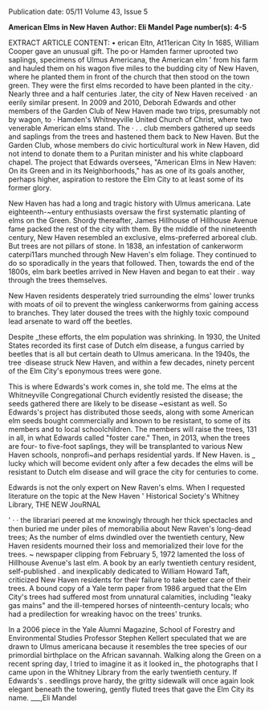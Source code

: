 Publication date: 05/11
Volume 43, Issue 5

**American Elms in New Haven**
**Author: Eli Mandel**
**Page number(s): 4-5**

EXTRACT ARTICLE CONTENT:
• 
erican Eltn, 
At11erican City 
In 1685, William Cooper gave an 
unusual gift. The po·or Hamden farmer 
uprooted two saplings, specimens of 
Ulmus Americana, the American elm ' 
from his farm and hauled them on his 
wagon five miles to the budding city of 
New Haven, where he planted them in 
front of the church that then stood on 
the town green. They were the first elms 
recorded to have been planted in the city.· 
Nearly three and a half centuries 
.later, the city of New Haven received 
· an eerily similar present. In 2009 and 
2010, Deborah Edwards and other 
members of the Garden Club of New 
Haven made two trips, presumably not 
by wagon, to · Hamden's Whitneyville 
United Church of Christ, where two 
venerable American elms stand. The · 
. . 
club members gathered up seeds and 
saplings from the trees and hastened 
them back to New Haven. 
But the Garden 
Club, whose 
members do civic horticultural work in 
New Haven, did not intend to donate 
them to a Puritan minister and his white 
clapboard chapel. The project that 
Edwards oversees, "American Elms in 
New Haven: On its Green and in its 
Neighborhoods," has as one of its goals 
another, perhaps higher, aspiration 
to 
restore the Elm City to at least some of 
its former glory. 

New Haven has had a long and 
tragic history with Ulmus americana. 
Late 
eighteenth-~entury 
enthusiasts 
oversaw the first systematic planting of 
elms on the Green. Shordy thereafter, 
James Hillhouse of Hillhouse Avenue 
fame 
packed the rest of the city with 
them. By the middle of the nineteenth 
century, New Haven resembled an 
exclusive, elms-preferred arboreal club. 
But trees are not pillars of stone. 
In 1838, an infestation of cankerworm 
caterpi11ars 
munched 
through New 
Haven's elm foliage. They continued 
to do so sporadically in the years that 
followed. Then, towards the end of 
the 1800s, elm bark beetles arrived 
in New Haven and began to eat their 
. way through the trees 
themselves. 

New Haven residents desperately tried 
surrounding the elms' lower trunks with 
moats of oil to prevent the wingless 
cankerworms from gaining access to 
branches. They later doused the trees 
with the highly toxic compound lead 
arsenate to ward off the beetles. 

Despite _these efforts, the elm 
population was shrinking. In 1930, the 
United States recorded its first case of 
Dutch elm disease, a fungus carried by 
beetles that is all but certain death to 
Ulmus americana. In the 1940s, the tree 
·disease struck New Haven, and within a 
few decades, ninety percent of the Elm 
City's eponymous trees were gone. 

This is where Edwards's work 
comes in, she told me. The elms at the 
Whitneyville 
Congregational Church 
evidently resisted the disease; the seeds 
gathered there are likely to be disease 
~esistant as well. So Edwards's project 
has distributed those seeds, along with 
some American elm seeds bought 
commercially and known to be resistant, 
to some of its members and to local 
schoolchildren. The members will raise 
the trees, 131 in all, in what Edwards 
called "foster care." Then, in 2013, when 
the trees are four- to five-foot saplings, 
they will be transplanted to various New 
Haven schools, nonprofi~and perhaps 
residential yards. If New Haven. is 
_ lucky which will become evident only 
after a few decades 
the elms will be 
resistant to Dutch elm disease and will 
grace the city for centuries to come. 

Edwards is not the only expert on 
New Raven's elms. When I requested 
literature on the topic at the New Haven 
' Historical Society's Whitney Library, 
THE NEW JouRNAL 


' 
· · the librariari peered at me knowingly 
through her thick spectacles and then 
buried me under piles of memorabilia 
about New Raven's long-dead trees; 
As the number of elms dwindled 
over the twentieth century, New Haven 
residents 
mourned 
their loss 
and 
memorialized their love for the trees. 
~ newspaper clipping from February 
5, 1972 lamented the loss of Hillhouse 
Avenue's last elm. A book by an early 
twentieth century resident, self-published 
. and inexplicably dedicated to William 
Howard Taft, criticized New Haven 
residents for their failure to take better 
care of their trees. A bound copy of a 
Yale term paper from 1986 argued that 
the Elm City's trees had suffered most 
from unnatural calamities, including 
"leaky gas mains" and the ill-tempered 
horses of ninteenth-century locals; who 
had a predilection for wreaking havoc on 
the trees' trunks. 

In a 2006 piece in the Yale Alumni 
Magazine, School of Forestry and 
Environmental 
Studies 
Professor 
Stephen Kellert speculated that we 
are drawn to Ulmus americana because 
it resembles the tree species of our 
primordial birthplace on the African 
savannah. Walking along the Green on 
a recent spring day, I tried to imagine it 
as it looked in_ the photographs that I 
came upon in the Whitney Library from 
the early twentieth century. If Edwards's 
. seedlings prove hardy, the gritty sidewalk 
will once again look elegant beneath the 
towering, gently fluted trees that gave 
the Elm City its name. 
___,Eli Mandel